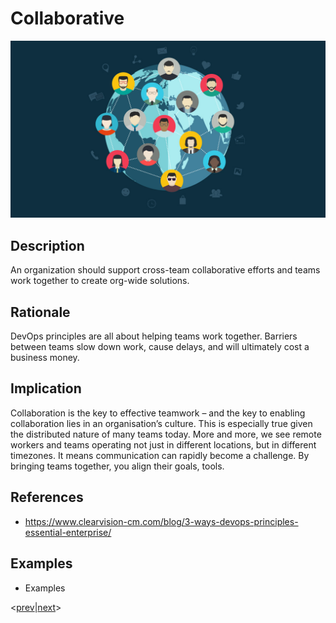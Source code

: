 # Collaborative
![collaborative](../../images/collaborative.jpg)

## Description
An organization should support cross-team collaborative efforts and teams work together to create org-wide solutions.

## Rationale
DevOps principles are all about helping teams work together. Barriers between teams slow down work, cause delays, and will ultimately cost a business money.

## Implication
Collaboration is the key to effective teamwork – and the key to enabling collaboration lies in an organisation’s culture. This is especially true given the distributed nature of many teams today. More and more, we see remote workers and teams operating not just in different locations, but in different timezones. It means communication can rapidly become a challenge. By bringing teams together, you align their goals, tools.

## References
* https://www.clearvision-cm.com/blog/3-ways-devops-principles-essential-enterprise/

## Examples
* Examples

<[prev](self-service.md)|[next](holistic.md)>
